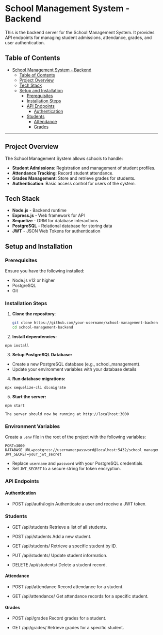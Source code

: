 # School Management System - Backend

This is the backend server for the School Management System. It provides API endpoints for managing student admissions, attendance, grades, and user authentication.

## Table of Contents

- [School Management System - Backend](#school-management-system---backend)
  - [Table of Contents](#table-of-contents)
  - [Project Overview](#project-overview)
  - [Tech Stack](#tech-stack)
  - [Setup and Installation](#setup-and-installation)
    - [Prerequisites](#prerequisites)
    - [Installation Steps](#installation-steps)
    - [API Endpoints](#api-endpoints)
      - [Authentication](#authentication)
    - [Students](#students)
      - [Attendance](#attendance)
      - [Grades](#grades)

---

## Project Overview

The School Management System allows schools to handle:
- **Student Admissions**: Registration and management of student profiles.
- **Attendance Tracking**: Record student attendance.
- **Grades Management**: Store and retrieve grades for students.
- **Authentication**: Basic access control for users of the system.

## Tech Stack

- **Node.js** - Backend runtime
- **Express.js** - Web framework for API
- **Sequelize** - ORM for database interactions
- **PostgreSQL** - Relational database for storing data
- **JWT** - JSON Web Tokens for authentication

## Setup and Installation

### Prerequisites

Ensure you have the following installed:
- Node.js v12 or higher
- PostgreSQL
- Git

### Installation Steps

1. **Clone the repository**:
   ```bash
   git clone https://github.com/your-username/school-management-backend.git
   cd school-management-backend

2. **Install dependencies:**
```
npm install
```

3. **Setup PostgreSQL Database:**
* Create a new PostgreSQL database (e.g., school_management).
* Update your environment variables with your database details

4. **Run database migrations:**
```
npx sequelize-cli db:migrate
```

5. **Start the server:**
```
npm start
```
`The server should now be running at http://localhost:3000`

### Environment Variables
Create a `.env` file in the root of the project with the following variables:
```
PORT=3000
DATABASE_URL=postgres://username:password@localhost:5432/school_management
JWT_SECRET=your_jwt_secret
```
* Replace `username` and `password` with your PostgreSQL credentials.
* Set `JWT_SECRET` to a secure string for token encryption.

### API Endpoints
#### Authentication
* POST /api/auth/login
    Authenticate a user and receive a JWT token.

### Students
* GET /api/students
Retrieve a list of all students.

* POST /api/students
Add a new student.

* GET /api/students/
Retrieve a specific student by ID.

* PUT /api/students/
Update student information.

* DELETE /api/students/
Delete a student record.

#### Attendance
* POST /api/attendance
Record attendance for a student.

* GET /api/attendance/
Get attendance records for a specific student.

#### Grades
* POST /api/grades
Record grades for a student.

* GET /api/grades/
Retrieve grades for a specific student.
